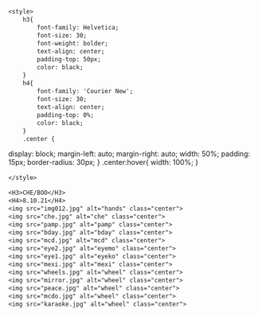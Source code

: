 
<html lang="en">
<head>
    <meta name="viewport" content="width=device-width, initial-scale=1">
    <link href="bootstrap.css" rel="stylesheet">

    <style>
        h3{
            font-family: Helvetica;
            font-size: 30;
            font-weight: bolder;
            text-align: center;
            padding-top: 50px;
            color: black;
        }
        h4{
            font-family: 'Courier New';
            font-size: 30;    
            text-align: center;
            padding-top: 0%;
            color: black;
        }
        .center {
  display: block;
  margin-left: auto;
  margin-right: auto;
  width: 50%;
  padding: 15px;
  border-radius: 30px;
}
.center:hover{
 width: 100%;
}

    </style>
</head>
<body>
    <div class="row">
    <div class="col-lg-3">
    </div>
<div class="col-lg-6" id ="name">
    
    <H3>CHE/BOO</H3>
    <H4>8.10.21</H4>
    <img src="img012.jpg" alt="hands" class="center">
    <img src="che.jpg" alt="che" class="center">
    <img src="pamp.jpg" alt="pamp" class="center">
    <img src="bday.jpg" alt="bday" class="center">
    <img src="mcd.jpg" alt="mcd" class="center">
    <img src="eye2.jpg" alt="eyemo" class="center">
    <img src="eye1.jpg" alt="eyeko" class="center">
    <img src="mexi.jpg" alt="mexi" class="center">
    <img src="wheels.jpg" alt="wheel" class="center">
    <img src="mirror.jpg" alt="wheel" class="center">
    <img src="peace.jpg" alt="wheel" class="center">
    <img src="mcdo.jpg" alt="wheel" class="center">
    <img src="karaoke.jpg" alt="wheel" class="center">
</div>
<div class="col-lg-3">
</div>
</div>
</body>
</html>
